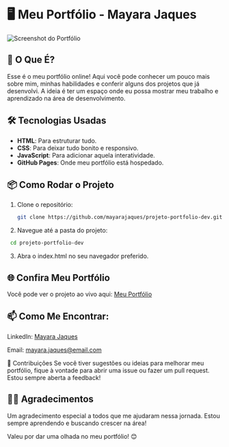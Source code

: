 # 🖥️ Meu Portfólio - Mayara Jaques

![Screenshot do Portfólio](https://mayarajaques.github.io/projeto-portfolio-dev/.github/intro.png) <!-- Adicione uma imagem do seu portfólio aqui, se tiver -->

## 🚀 O Que É?

Esse é o meu portfólio online! Aqui você pode conhecer um pouco mais sobre mim, minhas habilidades e conferir alguns dos projetos que já desenvolvi. A ideia é ter um espaço onde eu possa mostrar meu trabalho e aprendizado na área de desenvolvimento.

## 🛠️ Tecnologias Usadas

- **HTML**: Para estruturar tudo.
- **CSS**: Para deixar tudo bonito e responsivo.
- **JavaScript**: Para adicionar aquela interatividade.
- **GitHub Pages**: Onde meu portfólio está hospedado.

## 📦 Como Rodar o Projeto

1. Clone o repositório:

   ```bash
   git clone https://github.com/mayarajaques/projeto-portfolio-dev.git

  2. Navegue até a pasta do projeto:

   ```bash
    cd projeto-portfolio-dev
```
3. Abra o index.html no seu navegador preferido.


## 🌐 Confira Meu Portfólio
Você pode ver o projeto ao vivo aqui: [Meu Portfólio](https://mayarajaques.github.io/projeto-portfolio-dev/)

## 📫 Como Me Encontrar:

LinkedIn: [Mayara Jaques](https://www.linkedin.com/in/mayarajaques/)

Email: mayara.jaques@email.com

📝 Contribuições
Se você tiver sugestões ou ideias para melhorar meu portfólio, fique à vontade para abrir uma issue ou fazer um pull request. Estou sempre aberta a feedback!

## 👩‍💻 Agradecimentos
Um agradecimento especial a todos que me ajudaram nessa jornada. Estou sempre aprendendo e buscando crescer na área!

Valeu por dar uma olhada no meu portfólio! 😊
